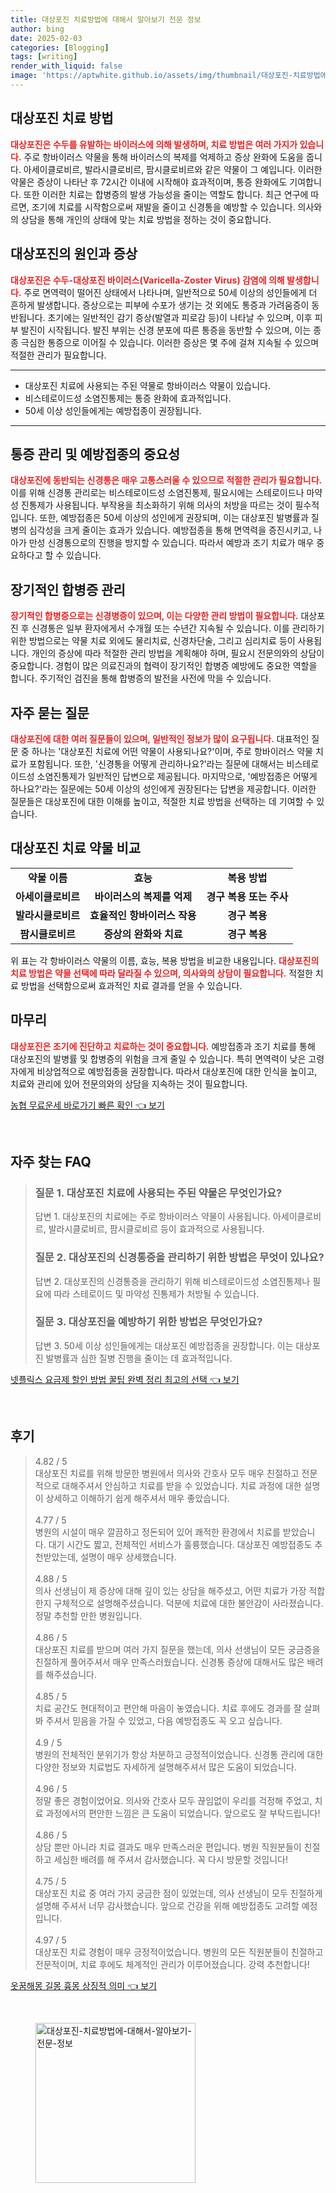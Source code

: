 ```yaml
---
title: 대상포진 치료방법에 대해서 알아보기 전문 정보
author: bing
date: 2025-02-03
categories: [Blogging]
tags: [writing]
render_with_liquid: false
image: 'https://aptwhite.github.io/assets/img/thumbnail/대상포진-치료방법에-대해서-알아보기-전문-정보.webp'
---
```



<h2 id='대상포진_치료_방법'>대상포진 치료 방법</h2>

<p><b><span style="color: #ee2323;">대상포진은 수두를 유발하는 바이러스에 의해 발생하며, 치료 방법은 여러 가지가 있습니다.</span></b> 주로 항바이러스 약물을 통해 바이러스의 복제를 억제하고 증상 완화에 도움을 줍니다. 아세이클로비르, 발라시클로비르, 팜시클로비르와 같은 약물이 그 예입니다. 이러한 약물은 증상이 나타난 후 72시간 이내에 시작해야 효과적이며, 통증 완화에도 기여합니다. 또한 이러한 치료는 합병증의 발생 가능성을 줄이는 역할도 합니다. 최근 연구에 따르면, 조기에 치료를 시작함으로써 재발을 줄이고 신경통을 예방할 수 있습니다. 의사와의 상담을 통해 개인의 상태에 맞는 치료 방법을 정하는 것이 중요합니다.</p>

<h2 id='대상포진_원인과_증상'>대상포진의 원인과 증상</h2>

<p><b><span style="color: #ee2323;">대상포진은 수두-대상포진 바이러스(Varicella-Zoster Virus) 감염에 의해 발생합니다.</span></b> 주로 면역력이 떨어진 상태에서 나타나며, 일반적으로 50세 이상의 성인들에게 더 흔하게 발생합니다. 증상으로는 피부에 수포가 생기는 것 외에도 통증과 가려움증이 동반됩니다. 초기에는 일반적인 감기 증상(발열과 피로감 등)이 나타날 수 있으며, 이후 피부 발진이 시작됩니다. 발진 부위는 신경 분포에 따른 통증을 동반할 수 있으며, 이는 종종 극심한 통증으로 이어질 수 있습니다. 이러한 증상은 몇 주에 걸쳐 지속될 수 있으며 적절한 관리가 필요합니다.</p>

<hr />

<ul>
    <li>대상포진 치료에 사용되는 주된 약물로 항바이러스 약물이 있습니다.</li>
    <li>비스테로이드성 소염진통제는 통증 완화에 효과적입니다.</li>
    <li>50세 이상 성인들에게는 예방접종이 권장됩니다.</li>
</ul>

<hr />

<h2 id='통증_관리_및_예방_접종'>통증 관리 및 예방접종의 중요성</h2>

<p><b><span style="color: #ee2323;">대상포진에 동반되는 신경통은 매우 고통스러울 수 있으므로 적절한 관리가 필요합니다.</span></b> 이를 위해 신경통 관리로는 비스테로이드성 소염진통제, 필요시에는 스테로이드나 마약성 진통제가 사용됩니다. 부작용을 최소화하기 위해 의사의 처방을 따르는 것이 필수적입니다. 또한, 예방접종은 50세 이상의 성인에게 권장되며, 이는 대상포진 발병률과 질병의 심각성을 크게 줄이는 효과가 있습니다. 예방접종을 통해 면역력을 증진시키고, 나아가 만성 신경통으로의 진행을 방지할 수 있습니다. 따라서 예방과 조기 치료가 매우 중요하다고 할 수 있습니다.</p>

<h2 id='장기적인_합병증_관리'>장기적인 합병증 관리</h2>

<p><b><span style="color: #ee2323;">장기적인 합병증으로는 신경병증이 있으며, 이는 다양한 관리 방법이 필요합니다.</span></b> 대상포진 후 신경통은 일부 환자에게서 수개월 또는 수년간 지속될 수 있습니다. 이를 관리하기 위한 방법으로는 약물 치료 외에도 물리치료, 신경차단술, 그리고 심리치료 등이 사용됩니다. 개인의 증상에 따라 적절한 관리 방법을 계획해야 하며, 필요시 전문의와의 상담이 중요합니다. 경험이 많은 의료진과의 협력이 장기적인 합병증 예방에도 중요한 역할을 합니다. 주기적인 검진을 통해 합병증의 발전을 사전에 막을 수 있습니다.</p>

<h2 id='자주_묻는_질문'>자주 묻는 질문</h2>

<p><b><span style="color: #ee2323;">대상포진에 대한 여러 질문들이 있으며, 일반적인 정보가 많이 요구됩니다.</span></b> 대표적인 질문 중 하나는 '대상포진 치료에 어떤 약물이 사용되나요?'이며, 주로 항바이러스 약물 치료가 포함됩니다. 또한, '신경통을 어떻게 관리하나요?'라는 질문에 대해서는 비스테로이드성 소염진통제가 일반적인 답변으로 제공됩니다. 마지막으로, '예방접종은 어떻게 하나요?'라는 질문에는 50세 이상의 성인에게 권장된다는 답변을 제공합니다. 이러한 질문들은 대상포진에 대한 이해를 높이고, 적절한 치료 방법을 선택하는 데 기여할 수 있습니다.</p>

<h2 id='대상포진_치료_약물_비교'>대상포진 치료 약물 비교</h2>

<table>
    <tr>
        <td style="text-align: center; height: 17px;"><b>약물 이름</b></td>
        <td style="text-align: center; height: 17px;"><b>효능</b></td>
        <td style="text-align: center; height: 17px;"><b>복용 방법</b></td>
    </tr>
    <tr>
        <td style="text-align: center; height: 17px;"><b>아세이클로비르</b></td>
        <td style="text-align: center; height: 17px;"><b>바이러스의 복제를 억제</b></td>
        <td style="text-align: center; height: 17px;"><b>경구 복용 또는 주사</b></td>
    </tr>
    <tr>
        <td style="text-align: center; height: 17px;"><b>발라시클로비르</b></td>
        <td style="text-align: center; height: 17px;"><b>효율적인 항바이러스 작용</b></td>
        <td style="text-align: center; height: 17px;"><b>경구 복용</b></td>
    </tr>
    <tr>
        <td style="text-align: center; height: 17px;"><b>팜시클로비르</b></td>
        <td style="text-align: center; height: 17px;"><b>증상의 완화와 치료</b></td>
        <td style="text-align: center; height: 17px;"><b>경구 복용</b></td>
    </tr>
</table>

<p>위 표는 각 항바이러스 약물의 이름, 효능, 복용 방법을 비교한 내용입니다. <b><span style="color: #ee2323;">대상포진의 치료 방법은 약물 선택에 따라 달라질 수 있으며, 의사와의 상담이 필요합니다.</span></b> 적절한 치료 방법을 선택함으로써 효과적인 치료 결과를 얻을 수 있습니다.</p>

<h2 id='마무리'>마무리</h2>

<p><b><span style="color: #ee2323;">대상포진은 조기에 진단하고 치료하는 것이 중요합니다.</span></b> 예방접종과 조기 치료를 통해 대상포진의 발병률 및 합병증의 위험을 크게 줄일 수 있습니다. 특히 면역력이 낮은 고령자에게 비상업적으로 예방접종을 권장합니다. 따라서 대상포진에 대한 인식을 높이고, 치료와 관리에 있어 전문의와의 상담을 지속하는 것이 필요합니다.</p>


<p><a class="click-button" title="농협 무료운세 바로가기 빠른 확인" href="https://aptwhite.github.io/posts/%EB%86%8D%ED%98%91-%EB%AC%B4%EB%A3%8C%EC%9A%B4%EC%84%B8-%EB%B0%94%EB%A1%9C%EA%B0%80%EA%B8%B0-%EB%B9%A0%EB%A5%B8-%ED%99%95%EC%9D%B8/" rel="dofollow">농협 무료운세 바로가기 빠른 확인 👈 보기</a></p><br>
<h2 id='자주_찾는_FAQ'>자주 찾는 FAQ</h2>
<div itemscope="" itemtype="https://schema.org/FAQPage">
<blockquote>
<div itemscope="" itemprop="mainEntity" itemtype="https://schema.org/Question">
<h3 itemprop="name">질문 1. 대상포진 치료에 사용되는 주된 약물은 무엇인가요?</h3>
<div itemscope="" itemprop="acceptedAnswer" itemtype="https://schema.org/Answer">
<span itemprop="text">
<p>답변 1. 대상포진의 치료에는 주로 항바이러스 약물이 사용됩니다. 아세이클로비르, 발라시클로비르, 팜시클로비르 등이 효과적으로 사용됩니다.</p>
</span>
</div>
</div>
<div itemscope="" itemprop="mainEntity" itemtype="https://schema.org/Question">
<h3 itemprop="name">질문 2. 대상포진의 신경통증을 관리하기 위한 방법은 무엇이 있나요?</h3>
<div itemscope="" itemprop="acceptedAnswer" itemtype="https://schema.org/Answer">
<span itemprop="text">
<p>답변 2. 대상포진의 신경통증을 관리하기 위해 비스테로이드성 소염진통제나 필요에 따라 스테로이드 및 마약성 진통제가 처방될 수 있습니다.</p>
</span>
</div>
</div>
<div itemscope="" itemprop="mainEntity" itemtype="https://schema.org/Question">
<h3 itemprop="name">질문 3. 대상포진을 예방하기 위한 방법은 무엇인가요?</h3>
<div itemscope="" itemprop="acceptedAnswer" itemtype="https://schema.org/Answer">
<span itemprop="text">
<p>답변 3. 50세 이상 성인들에게는 대상포진 예방접종을 권장합니다. 이는 대상포진 발병률과 심한 질병 진행을 줄이는 데 효과적입니다.</p>
</span>
</div>
</div>
</blockquote>
</div>
<p><a class="click-button" title="넷플릭스 요금제 할인 방법 꿀팁 완벽 정리 최고의 선택" href="https://aptwhite.github.io/posts/%EB%84%B7%ED%94%8C%EB%A6%AD%EC%8A%A4-%EC%9A%94%EA%B8%88%EC%A0%9C-%ED%95%A0%EC%9D%B8-%EB%B0%A9%EB%B2%95-%EA%BF%80%ED%8C%81-%EC%99%84%EB%B2%BD-%EC%A0%95%EB%A6%AC-%EC%B5%9C%EA%B3%A0%EC%9D%98-%EC%84%A0%ED%83%9D/" rel="dofollow">넷플릭스 요금제 할인 방법 꿀팁 완벽 정리 최고의 선택 👈 보기</a></p><br>
<h2 id='후기'>후기</h2>
<div itemscope itemtype="https://schema.org/Product">
  <blockquote>
  <div itemprop="review" itemscope itemtype="https://schema.org/Review">
      <div itemprop="reviewRating" itemscope itemtype="https://schema.org/Rating"> <span itemprop="ratingValue">4.82</span> / <span itemprop="bestRating">5</span> </div>
      <span itemprop="reviewBody">대상포진 치료를 위해 방문한 병원에서 의사와 간호사 모두 매우 친절하고 전문적으로 대해주셔서 안심하고 치료를 받을 수 있었습니다. 치료 과정에 대한 설명이 상세하고 이해하기 쉽게 해주셔서 매우 좋았습니다.</span>
  </div>
  <br>
  <div itemprop="review" itemscope itemtype="https://schema.org/Review">
      <div itemprop="reviewRating" itemscope itemtype="https://schema.org/Rating"> <span itemprop="ratingValue">4.77</span> / <span itemprop="bestRating">5</span> </div>
      <span itemprop="reviewBody">병원의 시설이 매우 깔끔하고 정돈되어 있어 쾌적한 환경에서 치료를 받았습니다. 대기 시간도 짧고, 전체적인 서비스가 훌륭했습니다. 대상포진 예방접종도 추천받았는데, 설명이 매우 상세했습니다.</span>
  </div>
  <br>
  <div itemprop="review" itemscope itemtype="https://schema.org/Review">
      <div itemprop="reviewRating" itemscope itemtype="https://schema.org/Rating"> <span itemprop="ratingValue">4.88</span> / <span itemprop="bestRating">5</span> </div>
      <span itemprop="reviewBody">의사 선생님이 제 증상에 대해 깊이 있는 상담을 해주셨고, 어떤 치료가 가장 적합한지 구체적으로 설명해주셨습니다. 덕분에 치료에 대한 불안감이 사라졌습니다. 정말 추천할 만한 병원입니다.</span>
  </div>
  <br>
  <div itemprop="review" itemscope itemtype="https://schema.org/Review">
      <div itemprop="reviewRating" itemscope itemtype="https://schema.org/Rating"> <span itemprop="ratingValue">4.86</span> / <span itemprop="bestRating">5</span> </div>
      <span itemprop="reviewBody">대상포진 치료를 받으며 여러 가지 질문을 했는데, 의사 선생님이 모든 궁금증을 친절하게 풀어주셔서 매우 만족스러웠습니다. 신경통 증상에 대해서도 많은 배려를 해주셨습니다.</span>
  </div>
  <br>
  <div itemprop="review" itemscope itemtype="https://schema.org/Review">
      <div itemprop="reviewRating" itemscope itemtype="https://schema.org/Rating"> <span itemprop="ratingValue">4.85</span> / <span itemprop="bestRating">5</span> </div>
      <span itemprop="reviewBody">치료 공간도 현대적이고 편안해 마음이 놓였습니다. 치료 후에도 경과를 잘 살펴봐 주셔서 믿음을 가질 수 있었고, 다음 예방접종도 꼭 오고 싶습니다.</span>
  </div>
  <br>
  <div itemprop="review" itemscope itemtype="https://schema.org/Review">
      <div itemprop="reviewRating" itemscope itemtype="https://schema.org/Rating"> <span itemprop="ratingValue">4.9</span> / <span itemprop="bestRating">5</span> </div>
      <span itemprop="reviewBody">병원의 전체적인 분위기가 항상 차분하고 긍정적이었습니다. 신경통 관리에 대한 다양한 정보와 치료법도 자세하게 설명해주셔서 많은 도움이 되었습니다.</span>
  </div>
  <br>
  <div itemprop="review" itemscope itemtype="https://schema.org/Review">
      <div itemprop="reviewRating" itemscope itemtype="https://schema.org/Rating"> <span itemprop="ratingValue">4.96</span> / <span itemprop="bestRating">5</span> </div>
      <span itemprop="reviewBody">정말 좋은 경험이었어요. 의사와 간호사 모두 끊임없이 우리를 걱정해 주었고, 치료 과정에서의 편안한 느낌은 큰 도움이 되었습니다. 앞으로도 잘 부탁드립니다!</span>
  </div>
  <br>
  <div itemprop="review" itemscope itemtype="https://schema.org/Review">
      <div itemprop="reviewRating" itemscope itemtype="https://schema.org/Rating"> <span itemprop="ratingValue">4.86</span> / <span itemprop="bestRating">5</span> </div>
      <span itemprop="reviewBody">상담 뿐만 아니라 치료 결과도 매우 만족스러운 편입니다. 병원 직원분들이 친절하고 세심한 배려를 해 주셔서 감사했습니다. 꼭 다시 방문할 것입니다!</span>
  </div>
  <br>
  <div itemprop="review" itemscope itemtype="https://schema.org/Review">
      <div itemprop="reviewRating" itemscope itemtype="https://schema.org/Rating"> <span itemprop="ratingValue">4.75</span> / <span itemprop="bestRating">5</span> </div>
      <span itemprop="reviewBody">대상포진 치료 중 여러 가지 궁금한 점이 있었는데, 의사 선생님이 모두 친절하게 설명해 주셔서 너무 감사했습니다. 앞으로 건강을 위해 예방접종도 고려할 예정입니다.</span>
  </div>
  <br>
  <div itemprop="review" itemscope itemtype="https://schema.org/Review">
      <div itemprop="reviewRating" itemscope itemtype="https://schema.org/Rating"> <span itemprop="ratingValue">4.97</span> / <span itemprop="bestRating">5</span> </div>
      <span itemprop="reviewBody">대상포진 치료 경험이 매우 긍정적이었습니다. 병원의 모든 직원분들이 친절하고 전문적이며, 치료 후에도 체계적인 관리가 이루어졌습니다. 강력 추천합니다!</span>
  </div>
  </blockquote>
</div>
<p><a class="click-button" title="옷꿈해몽 길몽 흉몽 상징적 의미" href="https://aptwhite.github.io/posts/%EC%98%B7%EA%BF%88%ED%95%B4%EB%AA%BD-%EA%B8%B8%EB%AA%BD-%ED%9D%89%EB%AA%BD-%EC%83%81%EC%A7%95%EC%A0%81-%EC%9D%98%EB%AF%B8/" rel="dofollow">옷꿈해몽 길몽 흉몽 상징적 의미 👈 보기</a></p><br>
<figure class="image"><img src="https://aptwhite.github.io/assets/img/thumbnail/대상포진-치료방법에-대해서-알아보기-전문-정보.webp" alt="대상포진-치료방법에-대해서-알아보기-전문-정보" width="256" height="256"></figure>
